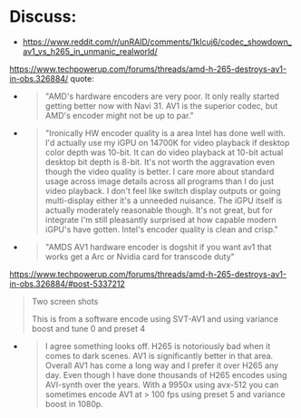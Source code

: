 # Discuss:
- https://www.reddit.com/r/unRAID/comments/1klcuj6/codec_showdown_av1_vs_h265_in_unmanic_realworld/

https://www.techpowerup.com/forums/threads/amd-h-265-destroys-av1-in-obs.326884/
quote:
- >"AMD's hardware encoders are very poor. It only really started getting better now with Navi 31. AV1 is the superior codec, but AMD's encoder might not be up to par."
- >"Ironically HW encoder quality is a area Intel has done well with. I'd actually use my iGPU on 14700K for video playback if desktop color depth was 10-bit. It can do video playback at 10-bit actual desktop bit depth is 8-bit. It's not worth the aggravation even though the video quality is better. I care more about standard usage across image details across all programs than I do just video playback. I don't feel like switch display outputs or going multi-display either it's a unneeded nuisance. The iGPU itself is actually moderately reasonable though. It's not great, but for integrate I'm still pleasantly surprised at how capable modern iGPU's have gotten. Intel's encoder quality is clean and crisp."
- >"AMDS AV1 hardware encoder is dogshit if you want av1 that works get a Arc or Nvidia card for transcode duty"

https://www.techpowerup.com/forums/threads/amd-h-265-destroys-av1-in-obs.326884/#post-5337212
>Two screen shots
>
>This is from a software encode using SVT-AV1 and using variance boost and tune 0 and preset 4
- >I agree something looks off. H265 is notoriously bad when it comes to dark scenes. AV1 is significantly better in that area. Overall AV1 has come a long way and I prefer it over H265 any day. Even though I have done thousands of H265 encodes using AVI-synth over the years. With a 9950x using avx-512 you can sometimes encode AV1 at > 100 fps using preset 5 and variance boost in 1080p.
